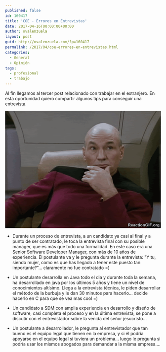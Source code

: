 ```yaml
---
published: false
id: 160417
title: 'COE - Errores en Entrevistas'
date: 2017-04-16T00:00:00+00:00
author: ovalenzuela
layout: post
guid: http://ovalenzuela.com/?p=160417
permalink: /2017/04/coe-errores-en-entrevistas.html
categories:
  - General
  - Opinión
tags:
  - profesional
  - trabajo
---
```


Al fin llegamos al tercer post relacionado con trabajar en el extranjero. En esta oportunidad quiero compartir algunos tips para conseguir una entrevista.

<center>
	<img src="/images/picard.gif">
</center>

* Durante un proceso de entrevista, a un candidato ya casi al final y a punto de ser contratado, le toca la entrevista final con su posible manager, que es más que todo una formalidad. 
En este caso era una Senior Software Developer Manager, con más de 10 años de experiencia. El postulante va y le pregunta durante la entrevista: "Y tu, siendo mujer, como es que has llegado a tener este puesto tan importante?"... claramente no fue contratado =)

* Un postulante desarrolla en Java todo el dia y durante toda la semana, ha desarrollado en java por los últimos 5 años y tiene un nivel de conocimientos altísimo. Llega a la entrevista técnica, le piden desarrollar el método de la burbuja y le dan 30 minutos para hacerlo… decide hacerlo en C para que se vea mas cool =)

* Un candidato a SDM con amplia experiencia en desarrollo y diseño de software, casi completa el proceso y en la última entrevista, se pone a discutir con el entrevistador sobre la venida del señor jesucristo…

* Un postulante a desarrollador, le pregunta al entrevistador que tan bueno es el equipo legal que tienen en la empresa, y si él podría apoyarse en el equipo legal si tuviera un problema… luego le pregunta si podría usar los mismos abogados para demandar a la misma empresa....
